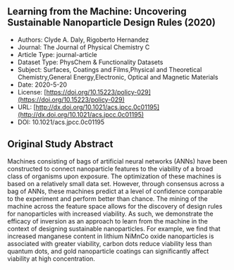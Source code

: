 <script type='text/javascript' src='https://d1bxh8uas1mnw7.cloudfront.net/assets/embed.js'></script>

<div style="float: right; width: 200px" class='altmetric-embed' data-badge-type='donut' data-condensed='true' data-badge-details='right' data-doi="10.1021/acs.jpcc.0c01195"></div>

## Learning from the Machine: Uncovering Sustainable Nanoparticle Design Rules (2020)
<script type="application/ld+json">
	{	
		"@context": {
			"bs": "https://bioschemas.org/",
			"schema": "https://schema.org/",
			"citation": "schema:citation",
			"name": "schema:name",
			"url": "schema:url",
			"variableMeasured": "schema:variableMeasured"
		},
		"variableMeasured": [
			{
				"@type": "schema:PropertyValue",
				"name": "MI-R1.3-ABSTRACT-BASIC-CHEMICAL_COMPOSITION"
			},
			{
				"@type": "schema:PropertyValue",
				"name": "MI-R1.3-ABSTRACT-PHYSCHEM-SIZE"
			},
			{
				"@type": "schema:PropertyValue",
				"name": "MI-R1.3-ABSTRACT-PHYSCHEM-SHAPE"
			},
			{
				"@type": "schema:PropertyValue",
				"name": "MI-R1.3-ABSTRACT-TOX-CONCENTRATION"
			},
			{
				"@type": "schema:PropertyValue",
				"name": "MI-R1.3-ABSTRACT-TOX-EXPOSURE_TIME"
			},
			{
				"@type": "schema:PropertyValue",
				"name": "MI-R1.3-ABSTRACT-TOX-SUBJECT_STRAIN"
			}
		],
		"@type": "schema:Dataset",
		"name": "Learning from the Machine: Uncovering Sustainable Nanoparticle Design Rules",
		"url": "http://dx.doi.org/10.1021/acs.jpcc.0c01195",
		"citation": "https://doi.org/10.1021/acs.jpcc.0c01195",
		"@id": "10.1021/acs.jpcc.0c01195",
		"http://purl.org/dc/terms/conformsTo": { "@type": "schema:CreativeWork", "@id": "https://bioschemas.org/profiles/Dataset/0.4-DRAFT" },
		"schema:license": "https://doi.org/10.15223/policy-029",
		"schema:creator": [
		  {
			"@type": "schema:Organization",
			"name": "RiskGONE"
		  }
		],
		"schema:datePublished": "2020-5-20"
	}
</script>

* Authors: Clyde A. Daly, Rigoberto Hernandez
* Journal: The Journal of Physical Chemistry C
* Article Type: journal-article
* Dataset Type: PhysChem & Functionality Datasets
* Subject: Surfaces, Coatings and Films,Physical and Theoretical Chemistry,General Energy,Electronic, Optical and Magnetic Materials
* Date: 2020-5-20
* License: [https://doi.org/10.15223/policy-029](https://doi.org/10.15223/policy-029)
* URL: [http://dx.doi.org/10.1021/acs.jpcc.0c01195](http://dx.doi.org/10.1021/acs.jpcc.0c01195)
* DOI: 10.1021/acs.jpcc.0c01195


## Original Study Abstract

Machines consisting of bags of artificial neural networks (ANNs) have been constructed to connect nanoparticle features to the viability of a broad class of organisms upon exposure. The optimization of these machines is based on a relatively small data set. However, through consensus across a bag of ANNs, these machines predict at a level of confidence comparable to the experiment and perform better than chance. The mining of the machine across the feature space allows for the discovery of design rules for nanoparticles with increased viability. As such, we demonstrate the efficacy of inversion as an approach to learn from the machine in the context of designing sustainable nanoparticles. For example, we find that increased manganese content in lithium NiMnCo oxide nanoparticles is associated with greater viability, carbon dots reduce viability less than quantum dots, and gold nanoparticle coatings can significantly affect viability at high concentration.

